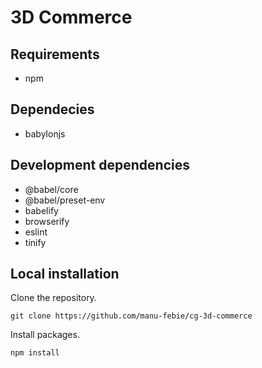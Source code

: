 3D Commerce
===========

Requirements
------------
- npm

Dependecies
-----------
- babylonjs

Development dependencies
------------------------
- @babel/core
- @babel/preset-env
- babelify
- browserify
- eslint
- tinify

Local installation
------------------

Clone the repository.

```
git clone https://github.com/manu-febie/cg-3d-commerce
```

Install packages.

```
npm install
```


